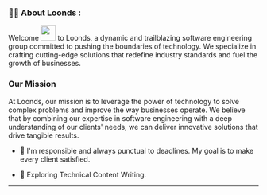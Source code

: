 ### :woman_technologist: About Loonds :
Welcome <img src="https://media.giphy.com/media/WUlplcMpOCEmTGBtBW/giphy.gif" width="30">   to Loonds, a dynamic and trailblazing software engineering group committed to pushing the boundaries of technology. We specialize in crafting cutting-edge solutions that redefine industry standards and fuel the growth of businesses.

### Our Mission

At Loonds, our mission is to leverage the power of technology to solve complex problems and improve the way businesses operate. We believe that by combining our expertise in software engineering with a deep understanding of our clients' needs, we can deliver innovative solutions that drive tangible results.
- :telescope: I'm responsible and always punctual to deadlines. My goal is to make every client satisfied.

- :seedling: Exploring Technical Content Writing.

---

<!--

**Here are some ideas to get you started:**

🙋‍♀️ A short introduction - what is your organization all about?
🌈 Contribution guidelines - how can the community get involved?
👩‍💻 Useful resources - where can the community find your docs? Is there anything else the community should know?
🍿 Fun facts - what does your team eat for breakfast?
🧙 Remember, you can do mighty things with the power of [Markdown](https://docs.github.com/github/writing-on-github/getting-started-with-writing-and-formatting-on-github/basic-writing-and-formatting-syntax)
-->
